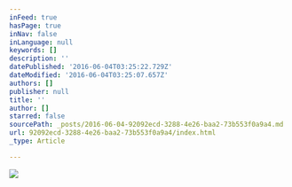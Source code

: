 ```yaml
---
inFeed: true
hasPage: true
inNav: false
inLanguage: null
keywords: []
description: ''
datePublished: '2016-06-04T03:25:22.729Z'
dateModified: '2016-06-04T03:25:07.657Z'
authors: []
publisher: null
title: ''
author: []
starred: false
sourcePath: _posts/2016-06-04-92092ecd-3288-4e26-baa2-73b553f0a9a4.md
url: 92092ecd-3288-4e26-baa2-73b553f0a9a4/index.html
_type: Article

---
```

![](https://the-grid-user-content.s3-us-west-2.amazonaws.com/a2cf2d7b-5caf-467f-8022-d18d98806dea.jpg)